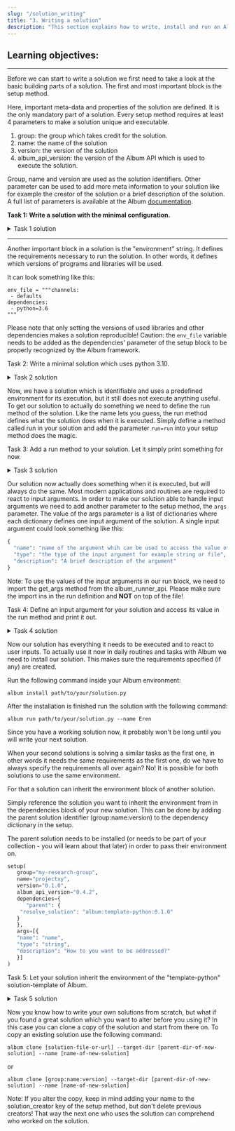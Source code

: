 ```yaml
---
slug: "/solution_writing"
title: "3. Writing a solution"
description: "This section explains how to write, install and run an Album solution."
---
```

Learning objectives:
- 

---

Before we can start to write a solution we first need to take a look at the basic building parts of a solution. The
first and most important block is the setup method. 

Here, important meta-data and properties of the solution are defined. It is the only mandatory part of a solution.
Every setup method requires at least 4 parameters to make a
solution unique and executable.

1. group: the group which takes credit for the solution.
2. name: the name of the solution
3. version: the version of the solution
4. album_api_version: the version of the Album API which is used to execute the solution.

Group, name and version are used as the solution identifiers. Other parameter can be used to add more meta information
to your solution like for example the creator of the solution or a brief description of the solution. A full list of
parameters is available at the Album [documentation](https://docs.album.solutions/en/latest/solution-development.html).

**Task 1: Write a solution with the minimal configuration.**
<details>
  <summary>Task 1 solution</summary>

    from album.runner.api import setup
    setup(
       group="my-research-group",
       name="projectxy",
       version="0.1.0",
       album_api_version="0.4.2"
    )

</details>

---

Another important block in a solution is the "environment" string. It defines the requirements necessary to run the solution.
In other words, it defines which versions of programs and libraries will be used.

It can look something like this:

```
env_file = """channels:
 - defaults
dependencies:
 - python=3.6
"""
```

Please note that only setting the versions of used libraries and other dependencies makes a solution reproducible!
Caution: the `env_file` variable needs to be added as the dependencies' parameter of the setup block to be properly 
recognized by the Album framework.

Task 2: Write a minimal solution which uses python 3.10.
<details>
  <summary>Task 2 solution</summary>

     env_file = """channels:
      - defaults
     dependencies:
      - python=3.10
     """

    from album.runner.api import setup
    setup(
       group="my-research-group",
       name="projectxy",
       version="0.1.0",
       album_api_version="0.4.2",
       dependencies={"environment_file": env_file}
    )

</details>

Now, we have a solution which is identifiable and uses a predefined environment for its execution, but it still does not 
execute anything useful. To get our solution to actually do something we need to define the run method of the solution.
Like the name lets you guess, the run method defines what the solution does when it is executed.
Simply define a method called run in your solution and add the parameter `run=run` into 
your setup method does the magic.

Task 3: Add a run method to your solution. Let it simply print something for now.

<details>
  <summary>Task 3 solution</summary>

    env_file = """channels:
     - defaults
    dependencies:
     - python=3.10
    """
  
    def run():
        print("Hello World!")

    from album.runner.api import setup
    setup(
       group="my-research-group",
       name="projectxy",
       version="0.1.0",
       album_api_version="0.4.2",
       dependencies={"environment_file": env_file},
       run=run
    )

</details>

Our solution now actually does something when it is executed, but will always do the same. 
Most modern applications and routines are required to react to input arguments.
In order to make our solution able to handle input arguments we need to add another parameter to the
setup method, the `args` parameter. The value of the args parameter is a list of dictionaries where each dictionary
defines one input argument of the solution. A single input argument could look something like this:

```python
{  
  "name": "name of the argument whih can be used to access the value of the argument",
  "type": "the type of the input argument for example string or file",
  "description": "A brief description of the argument"
}
```

Note: To use the values of the input arguments in our run block, we need to import the get_args 
method from the album_runner_api. Please make sure the import ins in the run definition and **NOT** on top of the file!

Task 4: Define an input argument for your solution and access its value in the run method and print it out.

<details>
  <summary>Task 4 solution</summary>

    env_file = """channels:
     - defaults
    dependencies:
     - python=3.10
    """
  
    def run():
        from album.runner.api import get_args
        print("Hello", get_args().name, ", nice too meet you!")

    from album.runner.api import setup
    setup(
       group="my-research-group",
       name="projectxy",
       version="0.1.0",
       album_api_version="0.4.2",
       dependencies={"environment_file": env_file},
       args=[{
       "name": "name",
       "type": "string",
       "description": "How to you want to be addressed?"
       }],
       run=run
    )

</details>

Now our solution has everything it needs to be executed and to react to user inputs. 
To actually use it now in daily routines and tasks with Album we need to install our solution. This makes sure the
requirements specified (if any) are created.

Run the following command inside your Album environment:

```
album install path/to/your/solution.py
```

After the installation is finished run the solution with the following command:

```
album run path/to/your/solution.py --name Eren
```

Since you have a working solution now, it probably won't be long until you will write your next solution.

When your second solutions is solving a similar tasks as the first one, in other words it
needs the same requirements as the first one, do we have to always specify the requirements all over again? 
No! It is possible for both solutions to use the same environment.

For that a solution can inherit the environment block of another solution. 

Simply reference the solution you want to inherit the environment from in the dependencies block of your new solution.
This can be done by adding the parent solution identifier (group:name:version) to the dependency dictionary in the setup.

The parent solution needs to be installed (or needs to be part of your collection - you will learn about that later)
in order to pass their environment on.

```python
setup(
   group="my-research-group",
   name="projectxy",
   version="0.1.0",
   album_api_version="0.4.2",
   dependencies={
      "parent": {
    "resolve_solution": "album:template-python:0.1.0"
   }
   },
   args=[{
   "name": "name",
   "type": "string",
   "description": "How to you want to be addressed?"
   }]
)

```

Task 5: Let your solution inherit the environment of the "template-python" solution-template of Album.

<details>
  <summary>Task 5 solution</summary>

    def run():
        from album.runner.api import get_args
        print("Hello", get_args().name, ", nice too meet you!")

    from album.runner.api import setup
    setup(
       group="my-research-group",
       name="projectxy",
       version="0.1.0",
       album_api_version="0.4.2",
       dependencies={"parent": {"resolve_solution": "album:template-python:0.1.0"}},
       args=[{
       "name": "name",
       "type": "string",
       "description": "How to you want to be addressed?"
       }],
       run=run
    )

</details>

Now you know how to write your own solutions from scratch, but what if you found a great solution which you want to
alter before you using it? In this case you can clone a copy of the solution and start from there on.
To copy an existing solution use the following command:

```
album clone [solution-file-or-url] --target-dir [parent-dir-of-new-solution] --name [name-of-new-solution]
```

or

```
album clone [group:name:version] --target-dir [parent-dir-of-new-solution] --name [name-of-new-solution]
```

Note: If you alter the copy, keep in mind adding your name to the solution_creator key of
the setup method, but don't delete previous creators! That way the next one who uses the solution can comprehend who
worked on the solution. 